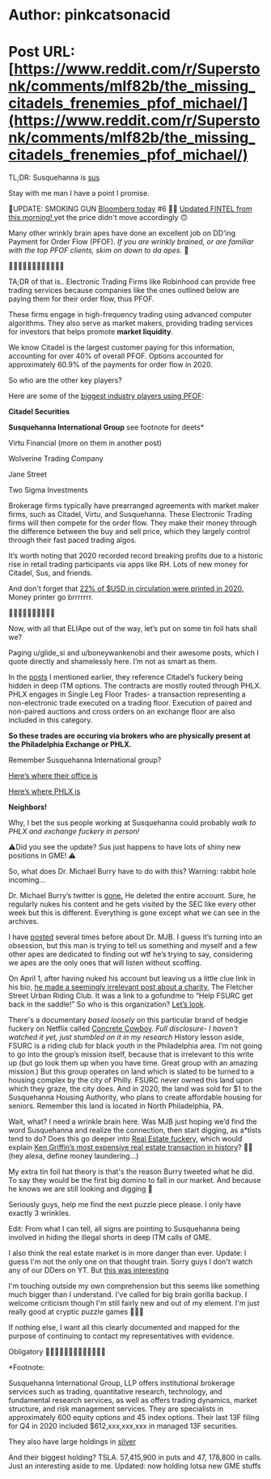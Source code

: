 # Author: pinkcatsonacid
# Post URL: [https://www.reddit.com/r/Superstonk/comments/mlf82b/the_missing_citadels_frenemies_pfof_michael/](https://www.reddit.com/r/Superstonk/comments/mlf82b/the_missing_citadels_frenemies_pfof_michael/)


TL;DR: Susquehanna is [sus](http://imgur.com/a/EzZB2vv)

Stay with me man I have a point I promise.

🚨UPDATE: SMOKING GUN [Bloomberg today](http://imgur.com/a/ZsK2Rur) #6 🤔🧐
[Updated FINTEL from this morning! ](https://fintel.io/sob/us/gme) yet the price didn't move accordingly 🙃

Many other wrinkly brain apes have done an excellent job on DD’ing Payment for Order Flow (PFOF). *If you are wrinkly brained, or are familiar with the top PFOF clients, skim on down to da apes.* 🦧

🚀🚀🚀🚀🚀🚀🚀🚀🚀🚀🚀🚀

TA;DR of that is.. Electronic Trading Firms like Robinhood can provide free trading services because companies like the ones outlined below are paying them for their order flow, thus PFOF. 

These firms engage in high-frequency trading using advanced computer algorithms. They also serve as market makers, providing trading services for investors that helps promote **market liquidity**.  

We know Citadel is the largest customer paying for this information, accounting for over 40% of overall PFOF. Options accounted for approximately 60.9% of the payments for order flow in 2020.

So who are the other key players?

Here are some of the [biggest industry players using PFOF](https://www.lexology.com/library/detail.aspx?g=863806a4-7ec4-4d3e-a5f6-b760b08009f4):

**Citadel Securities**

**Susquehanna International Group** see footnote for deets*

Virtu Financial (more on them in another post)

Wolverine Trading Company

Jane Street

Two Sigma Investments


Brokerage firms typically have prearranged agreements with market maker firms, such as Citadel, Virtu, and Susquehanna. These Electronic Trading firms will then compete for the order flow. They make their money through the difference between the buy and sell price, which they largely control through their fast paced trading algos. 

It’s worth noting that 2020 recorded record breaking profits due to a historic rise in retail trading participants via apps like RH. Lots of new money for Citadel, Sus, and friends.

And don't forget that [22% of $USD in circulation were printed in 2020.](https://www.cityam.com/almost-a-fifth-of-all-us-dollars-were-created-this-year/) Money printer go brrrrrrr.

🦧🦧🦧🦧🦧🦧🦧🦧🦧🦧

Now, with all that ELIApe out of the way, let’s put on some tin foil hats shall we?

Paging u/glide_si and u/boneywankenobi and their awesome posts, which I quote directly and shamelessly here. I’m not as smart as them. 

In the [posts](https://www.reddit.com/r/GME/comments/mk3gcd/call_memaybe_why_the_massive_volume_of_deep_itm/?utm_medium=android_app&utm_source=share) I mentioned earlier, they reference Citadel’s fuckery being hidden in deep ITM options. The contracts are mostly routed through PHLX. PHLX engages in Single Leg Floor Trades- a transaction representing a non-electronic trade executed on a trading floor. Execution of paired and non-paired auctions and cross orders on an exchange floor are also included in this category.

**So these trades are occuring via brokers who are physically present at the Philadelphia Exchange or PHLX.**

Remember Susquehanna International group?

[Here’s where their office is](https://www.google.com/maps/place/Susquehanna+International+Group+LLP,+401+City+Ave+%23220,+Bala+Cynwyd,+PA+19004/@39.9211667,-75.0974258,11z/data=!4m5!1m2!2m1!1ssusquehanna+international+group+office+location!3m1!1s0x89c6b89d387b6871:0x623bca19e44c3716?hl=en-US)


[Here’s where PHLX is](https://www.google.com/maps/place/Nasdaq+OMX+PHLX,+4775+League+Island+Blvd,+Philadelphia,+PA+19112/@39.9195072,-75.1243392,11z/data=!4m5!1m2!2m1!1sPhiladelphia+exchange!3m1!1s0x89c6c593b5e7fbad:0x123a0bdf7e3acc06?hl=en-US)


**Neighbors!**

Why, I bet the sus people working at Susquehanna could probably *walk to PHLX and exchange fuckery in person!*

⚠️Did you see the update? Sus just happens to have lots of shiny new positions in GME! ⚠️

So, what does Dr. Michael Burry have to do with this? Warning: rabbit hole incoming...

Dr. Michael Burry’s twitter is [gone.](https://twitter.com/BurryArchive?s=09) He deleted the entire account. Sure, he regularly nukes his content and he gets visited by the SEC like every other week but this is different. Everything is gone except what we can see in the archives. 

I have [posted](https://www.reddit.com/r/GME/comments/mhh9kn/reading_the_everything_short_dd_and_michael/?utm_medium=android_app&utm_source=share) several times before about Dr. MJB. I guess it’s turning into an obsession, but this man is trying to tell us something and myself and a few other apes are dedicated to finding out wtf he’s trying to say, considering we apes are the only ones that will listen without scoffing. 

On April 1, after having nuked his account but leaving us a little clue link in his bio, [he made a seemingly irrelevant post about a charity](http://imgur.com/a/pXK1DM1), The Fletcher Street Urban Riding Club. It was a link to a gofundme to “Help FSURC get back in the saddle!” So who is this organization? [Let’s look](http://fsurc.com/).

There's a documentary *based loosely on* this particular brand of hedgie fuckery on Netflix called [Concrete Cowboy](https://www.netflix.com/title/81368729?preventIntent=true). *Full disclosure- I haven't watched it yet, just stumbled on it in my research* History lesson aside, FSURC is a riding club for black youth in the Philadelphia area. I’m not going to go into the group’s mission itself, because that is irrelevant to this write up (but go look them up when you have time. Great group with an amazing mission.) But this group operates on land which is slated to be turned to a housing complex by the city of Philly. FSURC never owned this land upon which they graze, the city does. And in 2020, the land was sold for $1 to the Susquehanna Housing Authority, who plans to create affordable housing for seniors. Remember this land is located in North Philadelphia, PA.

Wait, what? I need a wrinkle brain here. Was MJB just hoping we’d find the word Susquehanna and realize the connection, then start digging, as a*tists tend to do? Does this go deeper into [Real Estate fuckery](https://www.wsj.com/articles/citadel-ceo-ken-griffin-real-estate-11602188980), which would explain [Ken Griffin’s most expensive real estate transaction in history](https://www.businessinsider.com/ken-griffin-most-expensive-home-ever-sold-us-nyc-penthouse-2019-1)? 🤷‍♀️ (hey alexa, define money laundering...)

My extra tin foil hat theory is that's the reason Burry tweeted what he did. To say they would be the first big domino to fall in our market. And because he knows we are still looking and digging 🧐


Seriously guys, help me find the next puzzle piece please. I only have exactly 3 wrinkles. 

Edit: From what I can tell, all signs are pointing to Susquehanna being involved in hiding the illegal shorts in deep ITM calls of GME. 

I also think the real estate market is in more danger than ever. 
Update: I guess I'm not the only one on that thought train. Sorry guys I don't watch any of our DDers on YT. But [this was interesting ](https://youtu.be/EBb9zf_zWvU)

I'm touching outside my own comprehension but this seems like something much bigger than I understand. I've called for big brain gorilla backup. I welcome criticism though I'm still fairly new and out of my element. I'm just really good at cryptic puzzle games 🤷🏼‍♀️

If nothing else, I want all this clearly documented and mapped for the purpose of continuing to contact my representatives with evidence. 


Obligatory 🚀🚀🚀🚀🚀🚀🚀🚀🚀🚀🚀🚀🚀

*Footnote:

Susquehanna International Group, LLP offers institutional brokerage services such as trading, quantitative research, technology, and fundamental research services, as well as offers trading dynamics, market structure, and risk management services. They are specialists in approximately 600 equity options and 45 index options. Their last 13F filing for Q4 in 2020 included $612,xxx,xxx,xxx in managed 13F securities.

They also have large holdings in [silver](https://finance.yahoo.com/quote/AG/holders/)

And their biggest holding? TSLA. 57,415,900 in puts and 47, 178,800 in calls. Just an interesting aside to me. Updated: now holding lotsa new GME stuffs